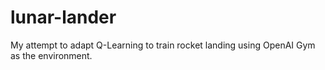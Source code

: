 # lunar-lander
My attempt to adapt Q-Learning to train rocket landing using OpenAI Gym as the environment.
